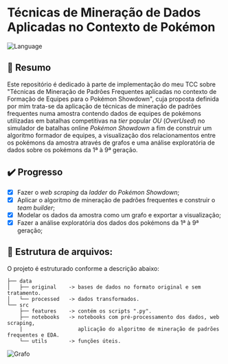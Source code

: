 # Técnicas de Mineração de Dados Aplicadas no Contexto de Pokémon

![Language](https://img.shields.io/badge/Made%20with%20Python-v%200.2-blue)

## 📜 Resumo
Este repositório é dedicado à parte de implementação do meu TCC sobre "Técnicas de Mineração de Padrões Frequentes aplicadas no contexto de
Formação de Equipes para o Pokémon Showdown", cuja proposta definida por mim trata-se da aplicação de técnicas de mineração de padrões frequentes numa amostra contendo dados de equipes de pokémons utilizadas em batalhas competitivas na _tier_ popular _OU_ (_OverUsed_) no simulador de batalhas online _Pokémon Showdown_ a fim de construir um algoritmo formador de equipes, a visualização dos relacionamentos entre os pokémons da amostra através de grafos e uma análise exploratória de dados sobre os pokémons da 1ª à 9ª geração.

## ✔️ Progresso
- [x] Fazer o _web scraping_ da _ladder_ do _Pokémon Showdown_;
- [x] Aplicar o algoritmo de mineração de padrões frequentes e construir o _team builder_;
- [x] Modelar os dados da amostra como um grafo e exportar a visualização;
- [x] Fazer a análise exploratória dos dados dos pokémons da 1ª à 9ª geração;

## 📁 Estrutura de arquivos:
O projeto é estruturado conforme a descrição abaixo:
```
├── data
│   ├── original    -> bases de dados no formato original e sem tratamento.
│   └── processed   -> dados transformados.
└── src
    ├── features    -> contém os scripts ".py". 
    ├── notebooks   -> notebooks com pré-processamento dos dados, web scraping, 
    |                  aplicação do algoritmo de mineração de padrões frequentes e EDA.
    └── utils       -> funções úteis.
```
![Grafo](data/processed/grafo_resultante_gen9_12_10_2023.png)

